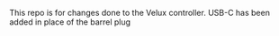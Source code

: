 This repo is for changes done to the Velux controller. USB-C has been added in place of the barrel plug
